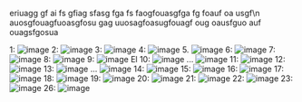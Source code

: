 
eriuagg gf ai fs gfiag sfasg fga fs faogfouasgfga fg foauf oa usgf\n
auosgfouagfuoasgfosu gag uuosagfoasugfouagf oug oausfguo auf ouagsfgosua

1:
![image](https://github.com/user-attachments/assets/809a8a1a-f16a-41cf-ba27-692d41e8403e)
2:
![image](https://github.com/user-attachments/assets/cff0b954-d67b-4b84-b8da-3b3489e0d886)
3:
![image](https://github.com/user-attachments/assets/21e034d9-cb39-4929-8ca4-915f7e395b6e)
4:
![image](https://github.com/user-attachments/assets/d02d4b75-13f8-4a38-8a39-c966fe162586)
5.
![image](https://github.com/user-attachments/assets/9d1dd47a-dcbb-47de-8f48-5ba8d9051f47)
6:
![image](https://github.com/user-attachments/assets/b063c9e9-7271-45bd-ad09-f7f8b184f568)
7:
![image](https://github.com/user-attachments/assets/ab361125-d83f-46b5-95ce-f27c3bad1278)
8:
![image](https://github.com/user-attachments/assets/ba8e4b2a-3313-4b7d-806c-18955da08995)
9:
![image](https://github.com/user-attachments/assets/1eb0179a-d539-4c64-9a06-09475e4f5c80)
El 10: 
![image](https://github.com/user-attachments/assets/6299f897-fcaa-4048-897e-428dc855c7e3)
...
![image](https://github.com/user-attachments/assets/69e151f9-314a-4a10-b756-9e5082d46024)
11: 
![image](https://github.com/user-attachments/assets/2ab8aa51-53c0-42f5-899c-722904785a1e)
12:
![image](https://github.com/user-attachments/assets/02f2796a-8b7c-476a-bfc2-d30e2144e871)
13:
![image](https://github.com/user-attachments/assets/390045d4-133e-405f-92c0-ccd9ec040d4f)
...
![image](https://github.com/user-attachments/assets/80ee073b-7dbc-4419-8d08-15db3c0d89c2)
14:
![image](https://github.com/user-attachments/assets/4bc90ec9-5058-48ba-b1ef-8504c7674825)
15:
![image](https://github.com/user-attachments/assets/2ae1f05b-66ab-45bf-ae3c-ba1ede909355)
16:
![image](https://github.com/user-attachments/assets/bd6a6be3-2f6c-4bc9-abb4-18ec9cf076a8)
17:
![image](https://github.com/user-attachments/assets/b735ef7a-2e95-4bed-8d4e-b41bf56ffd72)
18:
![image](https://github.com/user-attachments/assets/c8bfdd2d-62f9-4b9e-ad60-abbac5838c75)
19: 
![image](https://github.com/user-attachments/assets/eeeca43d-9271-4197-b03a-4a076d96cf78)
20:
![image](https://github.com/user-attachments/assets/44aa5663-e130-4a76-8507-06a062f5c685)
21:
![image](https://github.com/user-attachments/assets/599a60d3-ab4e-4e37-8cfa-e889b81e687f)
22:
![image](https://github.com/user-attachments/assets/bca86cfd-3111-4b2d-b707-f1e5a3f1ed46)
23:
![image](https://github.com/user-attachments/assets/14158013-3394-411a-9a0e-af5a27488697)
26:
![image](https://github.com/user-attachments/assets/3c8eb9b4-eee0-457e-8afa-df7292c4caa6)
